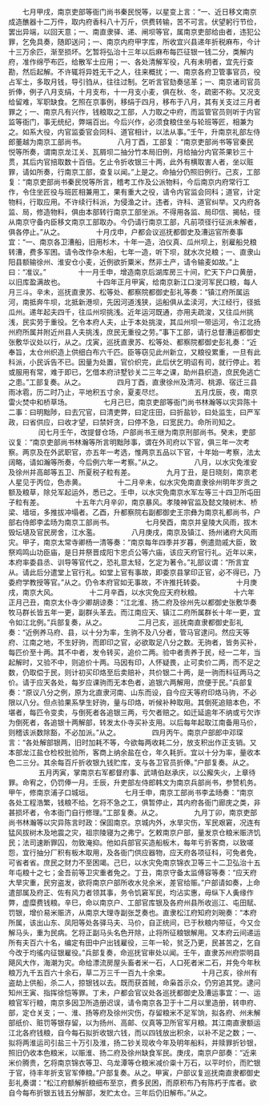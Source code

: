<!-- { "loadSidebar": true } -->
　　七月甲戌，南京吏部等衙门尚书秦民悦等，以星变上言：“一、近日移文南京成造醮器十二万件，取内府香科八十万斤，供费转输，苦不可言。伏望躬行节俭，罢出异端，以回天意；一、南直隶驿、递、闸坝等官，属南京吏部给由者，违犯公罪，乞免具奏，随即送问；一、南京内府甲字库，所收宜兴县递年折税麻布，今计十三万余匹，渐至损坏。乞暂将弘治十三年以后麻布每匹征银一钱二分，类解内府，准作绵苧布匹，给散军士应用；一、各处清解军役，凡有未明者，宜先行查勘，然后起解。不许辄将异姓无干之人，往来概扰；一、南京各府卫管事官员，役占军土，多取月钱，导引驺从，往往过制。乞听言官劾奏惩革；一、南京诸司官员折俸，例子八月支绢，十月支布，十一月支小麦，俱在秋、冬，疏密不称。又况支给留难，军职缺食。乞照在京事例，移绢于四月，移布于八月，其有关支过三月者罪之；一、南京凡有兴作，钱粮取之工部，人力取之中府，而监管官员则听于内官监等衙门，事无统纪，弊端百出。今后兴作，必须食粮住坐与轮班等匠，相兼为之。如系大役，内官监委官会同科、道官相计，以法从事。”壬午，升南京礼部左侍郎董越为南京工部尚书。
　　
　　八月丁酉，工部复：“南京吏部尚书等官秦民悦等所奏，谓南京龙江关、瓦屑坝二抽分竹本局旧例，月给抽分内官茶果钞三十贯，其后内官掊取数十百倍。乞止令折收银三十两，此外有横取害人者，坐以赃罪，请如所奏，行南京工部，查复以闻。”上是之。命抽分仍照旧例行。己亥，工部复：“南京吏部尚书秦民悦等所言，稽考工作及公派物料，今后南京内府常行工作，令住坐匠役与班匠相兼用工，果有重大之役，请令内官监会同科；道官，计定物料，行取应用。不许续行科派，为侵渔之计。违者，许科、道官纠举。又内府各监、局，修造物料，俱由本部转行南京工部坐派。不得用各监、局印信、揭帖，径从南京守备内臣移文南京工部取办。今仍请行南京工部，凡前项径行征派未解者，俱各停止。”从之。
　　
　　十月戊申，户都会议巡抚都御史及漕运官所奏事宜：“一、南京各卫漕船，旧用杉木，十年一造，泊仪真、瓜州坝上，别雇船兑粮转漕，费多军困。请令改作杂木船，七年一造，听下坝，就水次兑粮；一、直隶山阳县额输徐州、淮安仓小麦，近例欲折粟米，然非土产，请令输麦如故。”上曰：“准议。”
　　
　　十一月壬申，增造南京后湖库房三十间，贮天下户口黄册，以旧库盈满故也。
　　
　　十四年正月甲寅，给南京新江口浚河军民口粮，每人月三斗。辛未，巡抚直隶苏、松等处、都察院都御史彭礼等奏：“镇江府所属运河，南抵奔牛坝，北抵新港坝，先因河道浅狭，运船俱从孟渎河，大江经行，径抵瓜州。递年起夫四千，往瓜州坝挑浅。近年运河既通，亦用夫疏浚，又往瓜州挑浅，民实劳于重役。乞令本府人夫，止于本处挑浚，其瓜州坝一带运河，令江北扬州府所属并附近州县人夫挑浅，庶民无重役之劳。”事下工部，请行总督漕运都御史张敷华议处以行，从之。戊寅，巡抚直隶苏、松等处、都察院都御史彭礼奏：“近奉旨，太仓州织造上供细白布六千匹。臣等窃见此州新立，又粮役累重，一旦有此科派，小民诉告不已。因量为处置，官价织完，此后伏乞明诏有司，就行停止。若或服用有常，难于即已，乞借本府浒墅钞关二三年之课，助州县织造，庶民免逃亡之患。”工部复奏。从之。
　　
　　四月丁酉，直隶徐州及清河、桃源、宿迁三县雨冰雹，历二时乃止，平地积五寸余，夏麦尽烂。
　　
　　五月戊辰，夜，南京雷火焚中和桥草场。
　　
　　七月己巳，南京吏部等衙门尚书林瀚等以灾异陈十二事：曰明黜陟，曰去冗官，曰清吏弊，曰定庄田，曰折盐钞，曰处监生，曰严军政，曰省供应，曰收才望，曰禁奸贪，曰停不急，曰宽民力。命所司知之。
　　
　　闰七月壬午，改提督仓场，户部尚书王继为南京刑部尚书。癸未，吏部议复：“南京吏部尚书林瀚等所言明黜陟事，谓在外司府以下官，俱三年一次考察。两京及在外武职官，亦五年一考选，惟两京五品以下官，十年始一考察，法太阔略，请如瀚等所奏，今后例六年一考察。”从之。
　　
　　八月，以水灾免淮安及徐州并高邮等五卫、所夏税子粒有差。
　　
　　九月丁丑，是日晓刻，南京老人星见于丙位，色赤黄。
　　
　　十二月辛未，似水灾免南直隶徐州明年岁贡之额及粮草，除兑军起运外，悉已之。壬申，以水灾免南京水军左等三十四卫所屯田子粒有差。
　　
　　十五年六月辛卯，南京暴风。孝陵神官监及懿文陵树木、桥梁、墙垣，多推拔冲塌者。乙酉，升都察院右副都御史王宗彝为南京礼都尚书，户部右侍郎李孟旸为南京工部尚书。
　　
　　七月癸酉，南京并皇陵大风雨，拔木毁坛壝及官民房舍，江水濫。
　　
　　八月庚戌，南京及镇江、扬州诸府大风雨灾。甲子，南京太常寺卿杨一清等奏：“南京每年四季并岁暮，例遣勋戚大臣，致祭鸡鸣山功臣庙，是日并祭晋成阳卞忠贞公等六庙，该应天府官行礼。近年以来，本府率委县丞、训导等官代之，恐礼意太轻，乞定为著令。”礼部议谓：“所言宜从。请此后分遣堂上官行礼。如堂上官有事故，即委京县掌印正官，必不得已，乃委府学教授等官。”从之。仍令本府官如无事故，不许推托转委。
　　
　　十月庚戌，南京大风。
　　
　　十二月辛酉，以水灾免应天府秋粮。
　　
　　十六年正月己丑，南京太仆寺少卿胡谅奏：“江北淮、扬二府及徐州先以都御史张敷华奏牧马群长皆五年一更，副群头革去。而江南应天、镇江二府所属群长十年一更，宜令如江北例。”兵部复奏，从之。
　　
　　二月己亥，巡抚南直隶都御史彭礼奏：“近例养马府、县，以十分为率，生驹不及八分者，管马官逮问。然应天等府、江南之地，不生好驹，而即印之官，必欲取足八分之数。无驹者，皆务买补，每匹价至十两。其不中者，发令转买，追价二两。验中者责养于民，经一二年，当起解时，又验不中，则追价十两。马因有印，人怀疑畏，止可卖价二两，而不足之数，仍取偿于民，则计初买印烙至后卖赔补，共价银二十两，是一驹而科征两马之价。请于应天各处，每岁应课驹而无本色者，追银六两解用，庶便于民。”兵部复奏：“原议八分之例，原为北直隶河南、山东而设，自今应天等府印烙马驹，不必限以八分。但点验果系孳生好驹，量与印烙，听候补种取用。其倒死追赔本色，不堪者，每匹令变卖，与倒死者各追银三两，亏欠者赔之。如迁延逾年不纳或亏欠诈为倒死者，各追银十两解部，转发太仆寺买补支用。以后每年起取江南备用马价，则稽该派数除豁，不必加派。”从之。
　　
　　四月丙午。南京户部郎中邓琛言：“各处解部银两，旧时加耗不等，今欲每两收耗二分，放支积出作正支销。又本部龙江盐仓检校批验所，客商上纳余盐在仓，年久耗折。宜以十分为率，量收本色二三分。其余每百斤折收银九钱贮库，支与各卫官员折俸。”户部复奏。从之。
　　
　　五月丙寅，掌南京右军都督府事、武靖伯赵承庆，以公廨失火，上章待罪。命宥之，仍罚俸一月。壬辰，升吏部左侍郎韩文为南京兵部尚书，参赞机务。甲午，修南京浦子口城垣。
　　
　　七月壬申，南京工部尚书李孟旸奏：“南京各处工程浩繁，钱粮不给。乞将不急之工，俱暂停止，其内府各衙门廊庑之类，非甚损坏者，令本衙门自行修理。”工部复奏。从之。
　　
　　九月丁卯，南京吏部尚书林瀚等以灾异陈言时政：保固南京。京城内外，水旱灾伤，军民艰窘，况连有猛风拔树木及地震之灾，祖宗陵寝为之弗宁。乞敕南京户部，量发京仓粮米赈济饥民；法司速断罪囚，勿致淹抑。他如兵部官买造船板木，每年亏折客商，以致嗟怨，宜行抽分厂积有板木取用，及各衙门供应器物，应天府各项征科，可免者免，可省者省。庶民之财力不至困竭。己巳，以水灾免南京锦衣卫等三十二卫弘治十五年屯粮十之七；金吾前等卫灾重者免之。丁丑，南京守备太监傅容等奏：“应天府大旱灾重，民穷盗发，欲将南京户部所收水兑余米，差官给赈。”户部请如奏，上命遣部属及府正、佐有风力者领其事，务令饥窘军民，均沾实惠，毋纵下人夤缘作弊，虚糜费钱粮。辛巳，命以南京户、工部官库银及各府州县所收巡江、屯田赋、罚银，增价易米赈济，从南京大理寺副张芝奏也。直隶松江府知府刘琬奏：“本府所属，该出山东、凤阳等处各驿马夫、马价，自正统间，已于秋粮内带征，今又佥解马头，重为民病。乞将正副马头名色开除，止将所征粮银解用。又本府云间递运所有夫百六十名，编定有田中户出钱雇役，三年一轮，贫乏乃更，民甚苦之，乞自今改于均徭内征银雇役。”兵部复奏，命巡抚官审处以闻。壬午，直隶苏州府崇明县飓风大作，海潮为灾。命给漂流房屋头畜者米一石，人口死者米二石，并免今年秋粮万九千五百六十余石，草二万三千一百九十余束。
　　
　　十月己亥，徐州有盗劫上供船，杀二人，掠银钱以去。既而获首贼，命枭首示众，仍穷追其党。逮问知州王寅、指挥徐恺等罪。丁未，户都会官议处各巡抚都御史及漕运事宜：一、运粮官军行粮，南京多因卫所造册迟误，请令南京各卫于十二月以里造册，转申府、部，定仓关支；一、淮、扬等府及徐州灾伤，存留粮米不足军饷，拟各府、州未解部纸价、赃罚等银存留，以为扬州、高邮、仪真等卫所官军月粮。其江南直隶额运江北各府钱粮，自今每石拟折收银六钱，而以四钱放出积余，以补不足之数；一、拟将两淮运司引盐三十万引及淮，扬二钞关现收今年及明年船料，并赎罪折钞银，照旧仍收本色粮米，以赈淮、扬二府及徐州缺食军民。庚戌，南京户部奏：“近来米价腾贵，乞将南京锦衣等卫、乌龙潭等仓粮米减价粜十万石，以平时价，而贮银于官，待丰年折支官军俸粮。”户部复奏。从之。甲寅，户部议复巡抚南直隶都御史彭礼奏谓：“松江府额解折粮细布至京，费多民困，而原积布乃有陈朽于库者。欲自今每布折银五钱五分解部，发贮太仓。三年后仍旧解布。”从之。
　　

